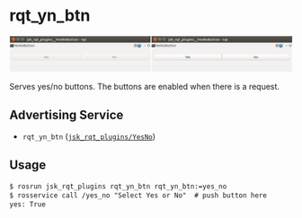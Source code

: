 rqt\_yn\_btn
============


![](images/rqt_yn_btn.jpg)


Serves yes/no buttons. The buttons are enabled when there is a request.


Advertising Service
-------------------

* `rqt_yn_btn` ([`jsk_rqt_plugins/YesNo`](http://docs.ros.org/indigo/api/jsk_rqt_plugins/html/srv/YesNo.html))


Usage
-----

```
$ rosrun jsk_rqt_plugins rqt_yn_btn rqt_yn_btn:=yes_no
$ rosservice call /yes_no "Select Yes or No"  # push button here
yes: True
```
